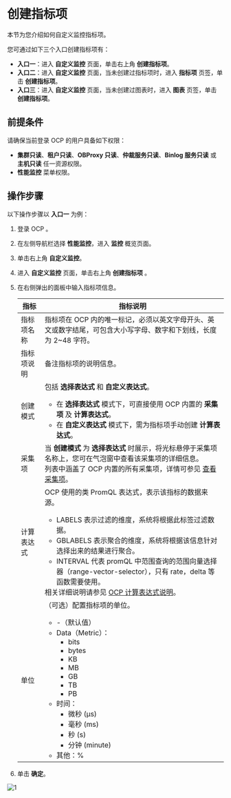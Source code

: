 # 创建指标项

本节为您介绍如何自定义监控指标项。

您可通过如下三个入口创建指标项有：

* **入口一**：进入 **自定义监控** 页面，单击右上角 **创建指标项**。
* **入口二**：进入 **自定义监控** 页面，当未创建过指标项时，进入 **指标项** 页签，单击 **创建指标项**。
* **入口三**：进入 **自定义监控** 页面，当未创建过图表时，进入 **图表** 页签，单击 **创建指标项**。

## 前提条件

请确保当前登录 OCP 的用户具备如下权限：

* **集群只读**、**租户只读**、**OBProxy 只读**、**仲裁服务只读**、**Binlog 服务只读** 或 **主机只读** 任一资源权限。
* **性能监控** 菜单权限。

## 操作步骤

以下操作步骤以 **入口一** 为例：

1. 登录 OCP 。

2. 在左侧导航栏选择 **性能监控**，进入 **监控** 概览页面。

3. 单击右上角 **自定义监控**。

4. 进入 **自定义监控** 页面，单击右上角 **创建指标项** 。

5. 在右侧弹出的面板中输入指标项信息。

    | 指标 | 指标说明 |
    |------|---------|
    | 指标项名称 | 指标项在 OCP 内的唯一标记，必须以英文字母开头、英文或数字结尾，可包含大小写字母、数字和下划线，长度为 2~48 字符。 |
    | 指标项说明 | 备注指标项的说明信息。  |
    | 创建模式 | 包括 **选择表达式** 和 **自定义表达式**。<ul><li>在 **选择表达式** 模式下，可直接使用 OCP 内置的 **采集项** 及 **计算表达式**。</li><li>在 **自定义表达式** 模式下，需为指标项手动创建 **计算表达式**。</li></ul>  |
    | 采集项 | 当 **创建模式** 为 **选择表达式** 时展示，将光标悬停于采集项名称上，您可在气泡窗中查看该采集项的详细信息。<br> 列表中涵盖了 OCP 内置的所有采集项，详情可参见 [查看采集项](../200.view-collection-item.md)。  |
    | 计算表达式 | OCP 使用的类 PromQL 表达式，表示该指标的数据来源。<ul><li>LABELS 表示过滤的维度，系统将根据此标签过滤数据。</li><li>GBLABELS 表示聚合的维度，系统将根据该信息针对选择出来的结果进行聚合。</li><li>INTERVAL 代表 promQL 中范围查询的范围向量选择器（range-vector-selector），只有 rate，delta 等函数需要使用。</li></ul>相关详细说明请参见 [OCP 计算表达式说明](../500.ocp-monitoring-indicator-items.md)。  |
    | 单位 | （可选）配置指标项的单位。 <ul><li>-（默认值）</li><li>Data（Metric）：<ul><li>bits</li><li>bytes</li><li>KB</li><li>MB</li><li>GB</li><li>TB</li><li>PB</li></ul></li><li>时间：<ul><li>微秒 (µs)</li><li>毫秒 (ms)</li><li>秒 (s)</li><li>分钟 (minute)</li></ul></li><li>其他：%</li></ul>  |

6. 单击 **确定**。

![1](https://obbusiness-private.oss-cn-shanghai.aliyuncs.com/doc/img/ocp/421/%E5%88%9B%E5%BB%BA%E6%8C%87%E6%A0%87%E9%A1%B9.png)
